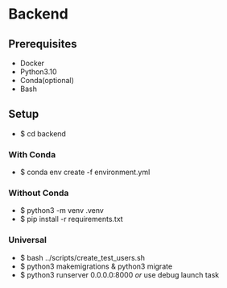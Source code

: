 # Backend

## Prerequisites

- Docker
- Python3.10
- Conda(optional)
- Bash

## Setup

- $ cd backend

### With Conda

- $ conda env create -f environment.yml

### Without Conda

- $ python3 -m venv .venv
- $ pip install -r requirements.txt

### Universal

- $ bash ../scripts/create_test_users.sh
- $ python3 makemigrations & python3 migrate
- $ python3 runserver 0.0.0.0:8000 *or* use debug launch task
